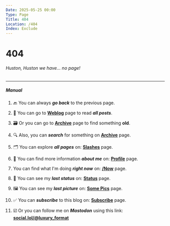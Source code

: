 ```yaml
---
Date: 2025-05-25 00:00
Type: Page
Title: 404
Location: /404
Index: Exclude
---
```


# 404

###### Huston, Huston we have... no page!

---

##### Manual

1. 🔙 You can always ***go back*** to the previous page.

2. 📜 You can go to [**Weblog**](/) page to read ***all posts***.

3. 🗃️ Or you can go to [**Archive**](/archive) page to find something **old**.

4. 🔍 Also, you can ***search*** for something on [**Archive**](/archive) page.

5. 🗂️ You can explore ***all pages*** on: [**Slashes**](/slashesh) page.

6. 👤 You can find more information ***about me*** on: [**Profile**](/profile) page.

7. You can find what I'm doing ***right now*** on: [**/Now**](/now) page.

8. 💬 You can see my ***last status*** on: [**Status**](/status) page.

9. 🖼️ You can see my ***last picture*** on: [**Some Pics**](/some-pics) page.

10. ✅ You can ***subscribe*** to this blog on: [**Subscribe**](/subscribe) page.

11. ☑️ Or you can follow me on <i class="fa-brands fa-mastodon"></i> ***Mastodon*** using this link: [**social.lol/@luxury_format**](https://social.lol/@luxury_format)
